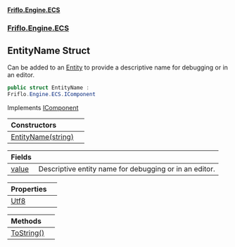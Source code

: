 #### [Friflo.Engine.ECS](index.md 'index')
### [Friflo.Engine.ECS](Friflo.Engine.ECS.md 'Friflo.Engine.ECS')

## EntityName Struct

Can be added to an [Entity](Entity.md 'Friflo.Engine.ECS.Entity') to provide a descriptive name for debugging or in an editor.

```csharp
public struct EntityName :
Friflo.Engine.ECS.IComponent
```

Implements [IComponent](IComponent.md 'Friflo.Engine.ECS.IComponent')

| Constructors | |
| :--- | :--- |
| [EntityName(string)](EntityName.EntityName(string).md 'Friflo.Engine.ECS.EntityName.EntityName(string)') | |

| Fields | |
| :--- | :--- |
| [value](EntityName.value.md 'Friflo.Engine.ECS.EntityName.value') | Descriptive entity name for debugging or in an editor. |

| Properties | |
| :--- | :--- |
| [Utf8](EntityName.Utf8.md 'Friflo.Engine.ECS.EntityName.Utf8') | |

| Methods | |
| :--- | :--- |
| [ToString()](EntityName.ToString().md 'Friflo.Engine.ECS.EntityName.ToString()') | |
